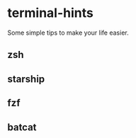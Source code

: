 # terminal-hints
Some simple tips to make your life easier.

## zsh

## starship

## fzf

## batcat
